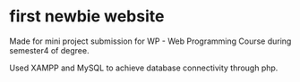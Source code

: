 # first newbie website
Made for mini project submission for WP - Web Programming Course during semester4 of degree.

Used XAMPP and MySQL to achieve database connectivity through php.
